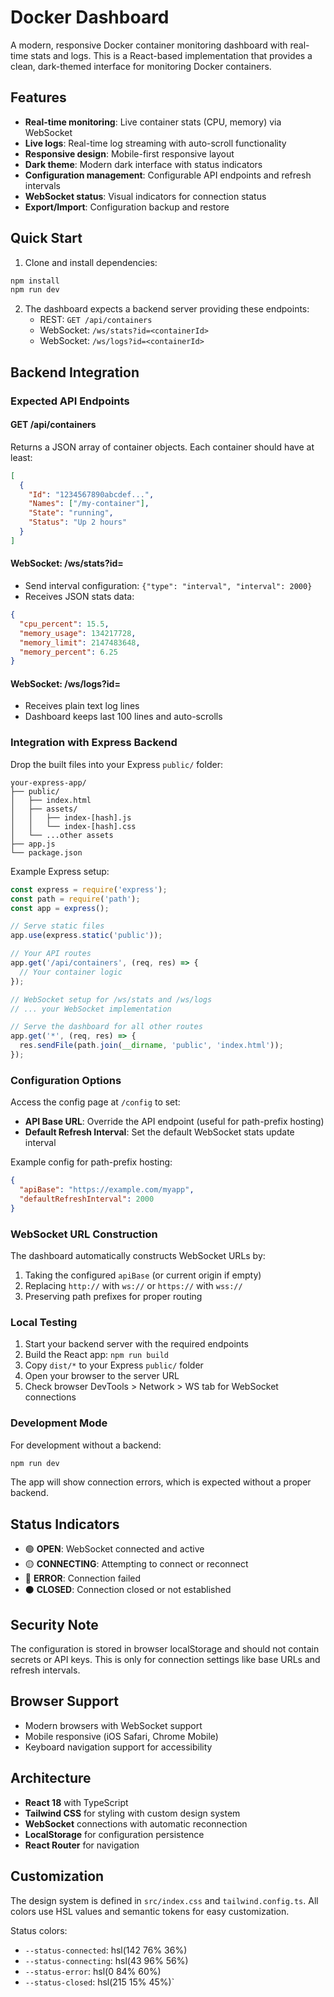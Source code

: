 # Docker Dashboard

A modern, responsive Docker container monitoring dashboard with real-time stats and logs. This is a React-based implementation that provides a clean, dark-themed interface for monitoring Docker containers.

## Features

- **Real-time monitoring**: Live container stats (CPU, memory) via WebSocket
- **Live logs**: Real-time log streaming with auto-scroll functionality
- **Responsive design**: Mobile-first responsive layout
- **Dark theme**: Modern dark interface with status indicators
- **Configuration management**: Configurable API endpoints and refresh intervals
- **WebSocket status**: Visual indicators for connection status
- **Export/Import**: Configuration backup and restore

## Quick Start

1. Clone and install dependencies:
```bash
npm install
npm run dev
```

2. The dashboard expects a backend server providing these endpoints:
   - REST: `GET /api/containers` 
   - WebSocket: `/ws/stats?id=<containerId>`
   - WebSocket: `/ws/logs?id=<containerId>`

## Backend Integration

### Expected API Endpoints

#### GET /api/containers
Returns a JSON array of container objects. Each container should have at least:

```json
[
  {
    "Id": "1234567890abcdef...",
    "Names": ["/my-container"],
    "State": "running",
    "Status": "Up 2 hours"
  }
]
```

#### WebSocket: /ws/stats?id=<containerId>
- Send interval configuration: `{"type": "interval", "interval": 2000}`
- Receives JSON stats data:

```json
{
  "cpu_percent": 15.5,
  "memory_usage": 134217728,
  "memory_limit": 2147483648,
  "memory_percent": 6.25
}
```

#### WebSocket: /ws/logs?id=<containerId>
- Receives plain text log lines
- Dashboard keeps last 100 lines and auto-scrolls

### Integration with Express Backend

Drop the built files into your Express `public/` folder:

```
your-express-app/
├── public/
│   ├── index.html
│   ├── assets/
│   │   ├── index-[hash].js
│   │   └── index-[hash].css
│   └── ...other assets
├── app.js
└── package.json
```

Example Express setup:
```javascript
const express = require('express');
const path = require('path');
const app = express();

// Serve static files
app.use(express.static('public'));

// Your API routes
app.get('/api/containers', (req, res) => {
  // Your container logic
});

// WebSocket setup for /ws/stats and /ws/logs
// ... your WebSocket implementation

// Serve the dashboard for all other routes
app.get('*', (req, res) => {
  res.sendFile(path.join(__dirname, 'public', 'index.html'));
});
```

### Configuration Options

Access the config page at `/config` to set:

- **API Base URL**: Override the API endpoint (useful for path-prefix hosting)
- **Default Refresh Interval**: Set the default WebSocket stats update interval

Example config for path-prefix hosting:
```json
{
  "apiBase": "https://example.com/myapp",
  "defaultRefreshInterval": 2000
}
```

### WebSocket URL Construction

The dashboard automatically constructs WebSocket URLs by:
1. Taking the configured `apiBase` (or current origin if empty)
2. Replacing `http://` with `ws://` or `https://` with `wss://`
3. Preserving path prefixes for proper routing

### Local Testing

1. Start your backend server with the required endpoints
2. Build the React app: `npm run build`
3. Copy `dist/*` to your Express `public/` folder
4. Open your browser to the server URL
5. Check browser DevTools > Network > WS tab for WebSocket connections

### Development Mode

For development without a backend:
```bash
npm run dev
```

The app will show connection errors, which is expected without a proper backend.

## Status Indicators

- 🟢 **OPEN**: WebSocket connected and active
- 🟡 **CONNECTING**: Attempting to connect or reconnect
- 🔴 **ERROR**: Connection failed
- ⚫ **CLOSED**: Connection closed or not established

## Security Note

The configuration is stored in browser localStorage and should not contain secrets or API keys. This is only for connection settings like base URLs and refresh intervals.

## Browser Support

- Modern browsers with WebSocket support
- Mobile responsive (iOS Safari, Chrome Mobile)
- Keyboard navigation support for accessibility

## Architecture

- **React 18** with TypeScript
- **Tailwind CSS** for styling with custom design system
- **WebSocket** connections with automatic reconnection
- **LocalStorage** for configuration persistence
- **React Router** for navigation

## Customization

The design system is defined in `src/index.css` and `tailwind.config.ts`. All colors use HSL values and semantic tokens for easy customization.

Status colors:
- `--status-connected`: hsl(142 76% 36%)
- `--status-connecting`: hsl(43 96% 56%)  
- `--status-error`: hsl(0 84% 60%)
- `--status-closed`: hsl(215 15% 45%)`